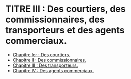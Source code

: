# TITRE III : Des courtiers, des commissionnaires, des transporteurs et des agents commerciaux.

- [Chapitre Ier : Des courtiers.](chapitre-ier)
- [Chapitre II : Des commissionnaires.](chapitre-ii)
- [Chapitre III : Des transporteurs.](chapitre-iii)
- [Chapitre IV : Des agents commerciaux.](chapitre-iv)
